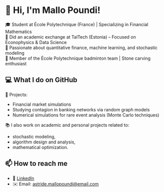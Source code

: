 # 👋 Hi, I'm Mallo Poundi!

🎓 Student at École Polytechnique (France) | Specializing in Financial Mathematics  
📍 Did an academic exchange at TalTech (Estonia) – Focused on Econophysics & Data Science  
🧠 Passionate about quantitative finance, machine learning, and stochastic modeling  
🏸 Member of the École Polytechnique badminton team | Stone carving enthusiast

## 💻 What I do on GitHub

🚀 Projects:
- Financial market simulations  
- Studying contagion in banking networks via random graph models  
- Numerical simulations for rare event analysis (Monte Carlo techniques)

📚 I also work on academic and personal projects related to:
- stochastic modeling,  
- algorithm design and analysis,  
- mathematical optimization.

## 📫 How to reach me

- 💼 [LinkedIn](https://www.linkedin.com/in/astride-mallo)
- ✉️ Email: astride.mallopoundi@email.com
